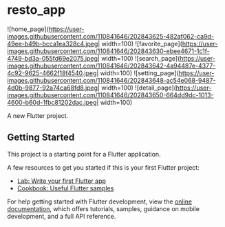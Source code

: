 # resto_app
![home_page](https://user-images.githubusercontent.com/110841646/202843625-482af062-ca9d-49ee-b49b-bcca1ea328c4.jpeg| width=100)
![favorite_page](https://user-images.githubusercontent.com/110841646/202843630-ebee4671-1c1f-4749-bd3a-055fd69e2075.jpeg| width=100)
![search_page](https://user-images.githubusercontent.com/110841646/202843642-4a94487e-4377-4c92-9625-4662f18f4540.jpeg| width=100)
![setting_page](https://user-images.githubusercontent.com/110841646/202843648-ac54e068-9487-4d0b-9877-92a74ca68fd8.jpeg| width=100)
![detail_page](https://user-images.githubusercontent.com/110841646/202843650-664dd9dc-1013-4600-b60d-1fbc81202dac.jpeg| width=100)

A new Flutter project.

## Getting Started

This project is a starting point for a Flutter application.

A few resources to get you started if this is your first Flutter project:

- [Lab: Write your first Flutter app](https://docs.flutter.dev/get-started/codelab)
- [Cookbook: Useful Flutter samples](https://docs.flutter.dev/cookbook)

For help getting started with Flutter development, view the
[online documentation](https://docs.flutter.dev/), which offers tutorials,
samples, guidance on mobile development, and a full API reference.
